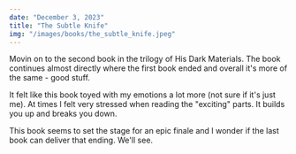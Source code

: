 ```yaml
---
date: "December 3, 2023"
title: "The Subtle Knife"
img: "/images/books/the_subtle_knife.jpeg"
---
```


Movin on to the second book in the trilogy of His Dark Materials.
The book continues almost directly where the first book ended and overall it's more of the same - good stuff.

It felt like this book toyed with my emotions a lot more (not sure if it's just me). At times I felt very
stressed when reading the "exciting" parts. It builds you up and breaks you down.

This book seems to set the stage for an epic finale and I wonder if the last book can deliver that ending. We'll see.